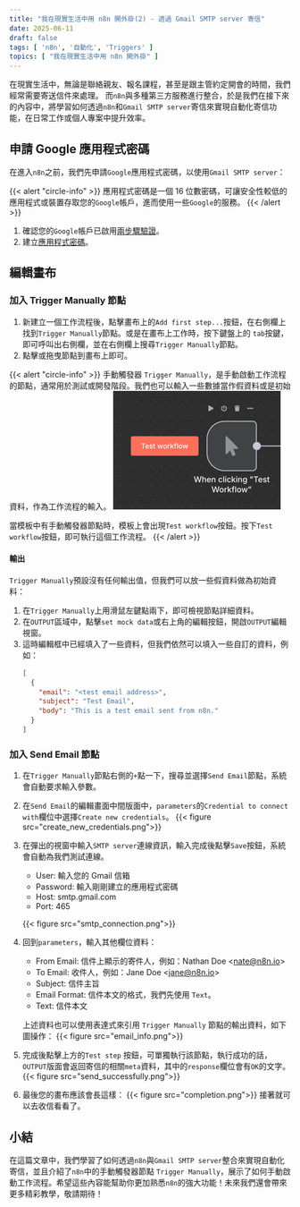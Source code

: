 ```yaml
---
title: "我在現實生活中用 n8n 開外掛(2) - 透過 Gmail SMTP server 寄信"
date: 2025-06-11
draft: false
tags: [ 'n8n', '自動化', 'Triggers' ]
topics: [ "我在現實生活中用 n8n 開外掛" ]
---
```


在現實生活中，無論是聯絡親友、報名課程，甚至是跟主管約定開會的時間，我們經常需要寄送信件來處理。
而`n8n`與多種第三方服務進行整合，於是我們在接下來的內容中，將學習如何透過`n8n`和`Gmail SMTP server`寄信來實現自動化寄信功能，在日常工作或個人專案中提升效率。  

## 申請 Google 應用程式密碼
在進入`n8n`之前，我們先申請`Google`應用程式密碼，以使用`Gmail SMTP server`：

{{< alert "circle-info" >}}
應用程式密碼是一個 16 位數密碼，可讓安全性較低的應用程式或裝置存取您的`Google`帳戶，進而使用一些`Google`的服務。
{{< /alert >}}

1. 確認您的`Google`帳戶已啟用[兩步驟驗證](https://support.google.com/accounts/answer/185839)。
2. 建立[應用程式密碼](https://support.google.com/accounts/answer/185833)。

## 編輯畫布

### **加入 Trigger Manually 節點**
1. 新建立一個工作流程後，點擊畫布上的`Add first step...`按鈕，在右側欄上找到`Trigger Manually`節點。或是在畫布上工作時，按下鍵盤上的
   `tab`按鍵，即可呼叫出右側欄，並在右側欄上搜尋`Trigger Manually`節點。
2. 點擊或拖曳節點到畫布上即可。

{{< alert "circle-info" >}}
手動觸發器 `Trigger Manually`，是手動啟動工作流程的節點，通常用於測試或開發階段。我們也可以輸入一些數據當作假資料或是初始資料，作為工作流程的輸入。
![trigger_manually.png](trigger_manually.png "手動觸發器 `Trigger Manually`")

當模板中有手動觸發器節點時，模板上會出現`Test workflow`按鈕。按下`Test workflow`按鈕，即可執行這個工作流程。
{{< /alert >}}

#### **輸出**

`Trigger Manually`預設沒有任何輸出值，但我們可以放一些假資料做為初始資料：

1. 在`Trigger Manually`上用滑鼠左鍵點兩下，即可檢視節點詳細資料。
2. 在`OUTPUT`區域中，點擊`set mock data`或右上角的編輯按鈕，開啟`OUTPUT`編輯視窗。
3. 這時編輯框中已經填入了一些資料，但我們依然可以填入一些自訂的資料，例如：
   ```json
   [
     {
       "email": "<test email address>",
       "subject": "Test Email",
       "body": "This is a test email sent from n8n."
     }
   ]
   ```

### **加入 Send Email 節點**

1. 在`Trigger Manually`節點右側的`+`點一下，搜尋並選擇`Send Email`節點，系統會自動要求輸入參數。
2. 在`Send Email`的編輯畫面中間版面中，`parameters`的`Credential to connect with`欄位中選擇`Create new credentials`。
   {{< figure src="create_new_credentials.png">}}
3. 在彈出的視窗中輸入`SMTP server`連線資訊，輸入完成後點擊`Save`按鈕，系統會自動為我們測試連線。
   - User: 輸入您的 Gmail 信箱
   - Password: 輸入剛剛建立的應用程式密碼
   - Host: smtp.gmail.com
   - Port: 465

   {{< figure src="smtp_connection.png">}}
4. 回到`parameters`，輸入其他欄位資料：
   - From Email: 信件上顯示的寄件人，例如：Nathan Doe \<nate@n8n.io\>
   - To Email: 收件人，例如：Jane Doe \<jane@n8n.io\>
   - Subject: 信件主旨
   - Email Format: 信件本文的格式，我們先使用 `Text`。
   - Text: 信件本文  
  
   上述資料也可以使用表達式來引用 `Trigger Manually` 節點的輸出資料，如下圖操作：
   {{< figure src="email_info.png">}}

5. 完成後點擊上方的`Test step` 按鈕，可單獨執行該節點，執行成功的話，`OUTPUT`版面會返回寄信的相關`meta`資料，其中的`response`欄位會有`OK`的文字。
   {{< figure src="send_successfully.png">}}
6. 最後您的畫布應該會長這樣：
   {{< figure src="completion.png">}}
   接著就可以去收信看看了。

## 小結
在這篇文章中，我們學習了如何透過`n8n`與`Gmail SMTP server`整合來實現自動化寄信，並且介紹了`n8n`中的手動觸發器節點 `Trigger Manually`，展示了如何手動啟動工作流程。希望這些內容能幫助你更加熟悉`n8n`的強大功能！未來我們還會帶來更多精彩教學，敬請期待！
